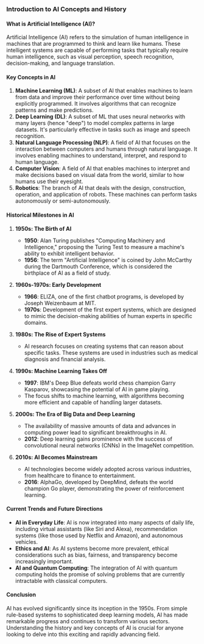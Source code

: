 ### Introduction to AI Concepts and History

#### What is Artificial Intelligence (AI)?
Artificial Intelligence (AI) refers to the simulation of human intelligence in machines that are programmed to think and learn like humans. These intelligent systems are capable of performing tasks that typically require human intelligence, such as visual perception, speech recognition, decision-making, and language translation.

#### Key Concepts in AI
1. **Machine Learning (ML)**: A subset of AI that enables machines to learn from data and improve their performance over time without being explicitly programmed. It involves algorithms that can recognize patterns and make predictions.
2. **Deep Learning (DL)**: A subset of ML that uses neural networks with many layers (hence "deep") to model complex patterns in large datasets. It's particularly effective in tasks such as image and speech recognition.
3. **Natural Language Processing (NLP)**: A field of AI that focuses on the interaction between computers and humans through natural language. It involves enabling machines to understand, interpret, and respond to human language.
4. **Computer Vision**: A field of AI that enables machines to interpret and make decisions based on visual data from the world, similar to how humans use their eyesight.
5. **Robotics**: The branch of AI that deals with the design, construction, operation, and application of robots. These machines can perform tasks autonomously or semi-autonomously.

#### Historical Milestones in AI
1. **1950s: The Birth of AI**
   - **1950**: Alan Turing publishes "Computing Machinery and Intelligence," proposing the Turing Test to measure a machine's ability to exhibit intelligent behavior.
   - **1956**: The term "Artificial Intelligence" is coined by John McCarthy during the Dartmouth Conference, which is considered the birthplace of AI as a field of study.

2. **1960s-1970s: Early Development**
   - **1966**: ELIZA, one of the first chatbot programs, is developed by Joseph Weizenbaum at MIT.
   - **1970s**: Development of the first expert systems, which are designed to mimic the decision-making abilities of human experts in specific domains.

3. **1980s: The Rise of Expert Systems**
   - AI research focuses on creating systems that can reason about specific tasks. These systems are used in industries such as medical diagnosis and financial analysis.

4. **1990s: Machine Learning Takes Off**
   - **1997**: IBM's Deep Blue defeats world chess champion Garry Kasparov, showcasing the potential of AI in game playing.
   - The focus shifts to machine learning, with algorithms becoming more efficient and capable of handling larger datasets.

5. **2000s: The Era of Big Data and Deep Learning**
   - The availability of massive amounts of data and advances in computing power lead to significant breakthroughs in AI.
   - **2012**: Deep learning gains prominence with the success of convolutional neural networks (CNNs) in the ImageNet competition.

6. **2010s: AI Becomes Mainstream**
   - AI technologies become widely adopted across various industries, from healthcare to finance to entertainment.
   - **2016**: AlphaGo, developed by DeepMind, defeats the world champion Go player, demonstrating the power of reinforcement learning.

#### Current Trends and Future Directions
- **AI in Everyday Life**: AI is now integrated into many aspects of daily life, including virtual assistants (like Siri and Alexa), recommendation systems (like those used by Netflix and Amazon), and autonomous vehicles.
- **Ethics and AI**: As AI systems become more prevalent, ethical considerations such as bias, fairness, and transparency become increasingly important.
- **AI and Quantum Computing**: The integration of AI with quantum computing holds the promise of solving problems that are currently intractable with classical computers.

#### Conclusion
AI has evolved significantly since its inception in the 1950s. From simple rule-based systems to sophisticated deep learning models, AI has made remarkable progress and continues to transform various sectors. Understanding the history and key concepts of AI is crucial for anyone looking to delve into this exciting and rapidly advancing field.